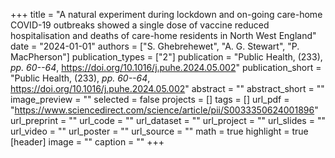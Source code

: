 +++
title = "A natural experiment during lockdown and on-going care-home COVID-19 outbreaks showed a single dose of vaccine reduced hospitalisation and deaths of care-home residents in North West England"
date = "2024-01-01"
authors = ["S. Ghebrehewet", "A. G. Stewart", "P. MacPherson"]
publication_types = ["2"]
publication = "Public Health, (233), _pp. 60--64_, https://doi.org/10.1016/j.puhe.2024.05.002"
publication_short = "Public Health, (233), _pp. 60--64_, https://doi.org/10.1016/j.puhe.2024.05.002"
abstract = ""
abstract_short = ""
image_preview = ""
selected = false
projects = []
tags = []
url_pdf = "https://www.sciencedirect.com/science/article/pii/S0033350624001896"
url_preprint = ""
url_code = ""
url_dataset = ""
url_project = ""
url_slides = ""
url_video = ""
url_poster = ""
url_source = ""
math = true
highlight = true
[header]
image = ""
caption = ""
+++
